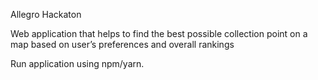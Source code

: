 Allegro Hackaton

Web application that helps to find the best possible collection point on a map based on user’s preferences and overall rankings

Run application using npm/yarn.
